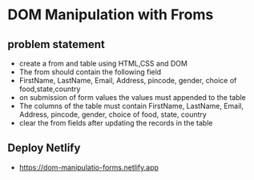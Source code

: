 # DOM Manipulation with Froms
 ## problem statement 
   - create a from and table using HTML,CSS and DOM
   - The from should contain the following field
   - FirstName, LastName, Email, Address, pincode, gender, choice of food,state,country
   - on submission of form values the values must appended to the table
   - The columns of the table must contain FirstName, LastName, Email, Address, pincode, gender, choice of food, state, country
   - clear the from fields after updating the records in the table
 ## Deploy Netlify
   - https://dom-manipulatio-forms.netlify.app
 
